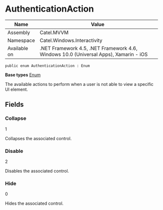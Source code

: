 

# AuthenticationAction

Name|Value
---|---
Assembly|Catel.MVVM
Namespace|Catel.Windows.Interactivity
Available on|.NET Framework 4.5, .NET Framework 4.6, Windows 10.0 (Universal Apps), Xamarin - iOS

```
public enum AuthenticationAction : Enum
```

**Base types**
[Enum]()


The available actions to perform when a user is not able to view a specific UI element.



## Fields

### Collapse
1

Collapses the associated control.



### Disable
2

Disables the associated control.



### Hide
0

Hides the associated control.




